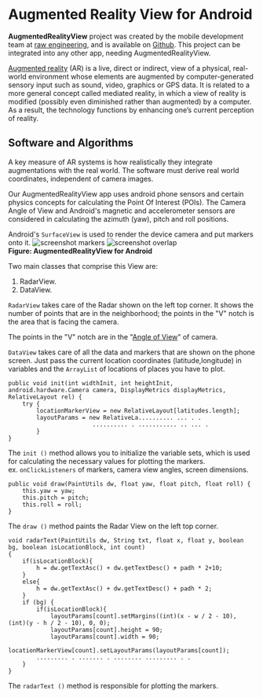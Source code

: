# Augmented Reality View for Android 


**AugmentedRealityView** project was created by the mobile development team at [raw engineering](http://raweng.com "raw engineering."), and is available on [Github](https://github.com/Bhide/AugmentedRealityView.git). This project can be integrated into any other app, needing AugmentedRealityView.


[Augmented reality](http://en.wikipedia.org/wiki/Augmented_reality) (AR) is a live, direct or indirect, view of a physical, real-world environment whose elements are augmented by computer-generated sensory input such as sound, video, graphics or GPS data. It is related to a more general concept called mediated reality, in which a view of reality is modified (possibly even diminished rather than augmented) by a computer. As a result, the technology functions by enhancing one’s current perception of reality.


## Software and Algorithms 
A key measure of AR systems is how realistically they integrate augmentations with the real world. The software must derive real world coordinates, independent of camera images.

Our AugmentedRealityView app uses android phone sensors and certain physics concepts for calculating the Point Of Interest (POIs).
The Camera Angle of View and Android's magnetic and accelerometer sensors are considered in calculating the azimuth (yaw), pitch and roll positions.

Android's `SurfaceView` is used to render the device camera and put markers onto it.
![screenshot markers](https://raw.github.com/Bhide/AugmentedRealityView/master/screenshots/ARView.png)
![screenshot overlap](https://raw.github.com/Bhide/AugmentedRealityView/master/screenshots/places_near_list.png)
<br>**Figure: AugmentedRealityView for Android**

Two main classes that comprise this View are:

1. RadarView.
2. DataView.

`RadarView` takes care of the Radar shown on the left top corner. It shows the number of points that are in the neighborhood; the points in the "V" notch is the area that is facing the camera.

The points in the "V" notch are in the "[Angle of View](http://en.wikipedia.org/wiki/Angle_of_view)" of camera.

`DataView` takes care of all the data and markers that are shown on the phone screen. Just pass the current location coordinates (latitude,longitude) in variables and the `ArrayList` of locations of places you have to plot.  

	public void init(int widthInit, int heightInit, android.hardware.Camera camera, DisplayMetrics displayMetrics, RelativeLayout rel) {
		try {
			locationMarkerView = new RelativeLayout[latitudes.length];
			layoutParams = new RelativeLa.......... ... . .
	                        .......... . ........... .. ... .
		    }
	}  
	
	
The `init ()` method allows you to initialize the variable sets, which is used for calculating the necessary values for plotting the markers.   
ex. `onClickListeners` of markers, camera view angles, screen dimensions.  


	public void draw(PaintUtils dw, float yaw, float pitch, float roll) {
		this.yaw = yaw;
		this.pitch = pitch;
		this.roll = roll;	
	}


The `draw ()` method paints the Radar View on the left top corner.

	void radarText(PaintUtils dw, String txt, float x, float y, boolean bg, boolean isLocationBlock, int count) 		
	{
		if(isLocationBlock){
			h = dw.getTextAsc() + dw.getTextDesc() + padh * 2+10;
		}
		else{
			h = dw.getTextAsc() + dw.getTextDesc() + padh * 2;
		}
		if (bg) {
			if(isLocationBlock){
				layoutParams[count].setMargins((int)(x - w / 2 - 10), (int)(y - h / 2 - 10), 0, 0);
				layoutParams[count].height = 90;
				layoutParams[count].width = 90;
				locationMarkerView[count].setLayoutParams(layoutParams[count]);
			......... . ....... . ........ ......... . .
		}
	}
		
The `radarText ()` method is responsible for plotting the markers.
